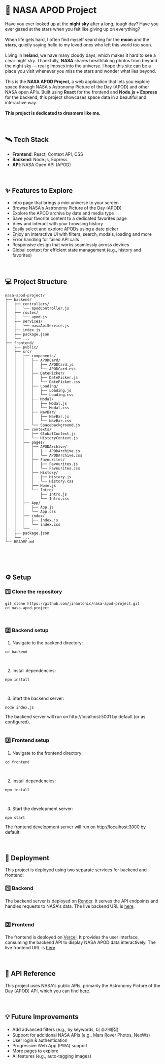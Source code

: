 # 🚀 NASA APOD Project
Have you ever looked up at the **night sky** after a long, tough day? Have you ever gazed at the stars when you felt like giving up on everything?
<br /><br />
When life gets hard, I often find myself searching for the **moon** and the **stars**, quietly saying hello to my loved ones who left this world too soon. 
<br /><br />
Living in **Ireland**, we have many cloudy days, which makes it hard to see a clear night sky. Thankfully, **NASA** shares breathtaking photos from beyond the night sky — real glimpses into the universe. I hope this site can be a place you visit whenever you miss the stars and wonder what lies beyond.
<br /><br />
This is the **NASA APOD Project**, a web application that lets you explore space through NASA's Astronomy Picture of the Day (APOD) and other NASA open APIs. Built using **React** for the frontend and **Node.js + Express** for the backend, this project showcases space data in a beautiful and interactive way.
<br /><br />
**This project is dedicated to dreamers like me.**
<br /><br /><br />


## 🛰️ Tech Stack
- **Frontend**: React, Context API, CSS
- **Backend**: Node.js, Express
- **API**: NASA Open API (APOD)
<br /><br /><br />


## ✨ Features to Explore
- Intro page that brings a mini universe to your screen
- Browse NASA's Astronomy Picture of the Day (APOD)
- Explore the APOD archive by date and media type
- Save your favorite content to a dedicated favorites page
- View and interact with your browsing history
- Easily select and explore APODs using a date picker
- Enjoy an interactive UI with filters, search, modals, loading and more
- Error handling for failed API calls
- Responsive design that works seamlessly across devices
- Global context for efficient state management (e.g., history and favorites)
<br /><br /><br />


## 💻 Project Structure
```plaintext
nasa-apod-project/
├── backend/
│   ├── controllers/
│   │   └── apodController.js
│   ├── routes/
│   │   └── apod.js
│   ├── services/
│   │   └── nasaApiService.js
│   ├── index.js
│   ├── package.json
│   └── ...
├── frontend/
│   ├── public/
│   ├── src/
│   │   ├── components/
│   │   │   ├── APODCard/
│   │   │   │   ├── APODCard.js
│   │   │   │   └── APODCard.css
│   │   │   ├── DatePicker/
│   │   │   │   ├── DatePicker.js
│   │   │   │   └── DatePicker.css
│   │   │   ├── Loading/
│   │   │   │   ├── Loading.js
│   │   │   │   └── Loading.css
│   │   │   ├── Modal/
│   │   │   │   ├── Modal.js
│   │   │   │   └── Modal.css
│   │   │   ├── NavBar/
│   │   │   │   ├── NavBar.js
│   │   │   │   └── NavBar.css
│   │   │   └── Spacebackground.js
│   │   ├── contexts/
│   │   │   ├── GlobalContext.js
│   │   │   └── HistoryContext.js
│   │   ├── pages/
│   │   │   ├── APODArchive/
│   │   │   │   ├── APODArchive.js
│   │   │   │   └── APODArchive.css
│   │   │   ├── Favourites/
│   │   │   │   ├── Favourites.js
│   │   │   │   └── Favourites.css
│   │   │   ├── History/
│   │   │   │   ├── History.js
│   │   │   │   └── History.css
│   │   │   ├── Home.js
│   │   │   └── Intro/
│   │   │       ├── Intro.js
│   │   │       └── Intro.css
│   │   ├── App/
│   │   │   ├── App.js
│   │   │   └── App.css
│   │   ├── index/
│   │   │   ├── index.js
│   │   │   └── index.css
│   │   └── ...
│   ├── package.json
│   └── ...
└── README.md
```
<br /><br /><br />


## ⚙️ Setup
### 1️⃣ Clone the repository
```
git clone https://github.com/jinantonic/nasa-apod-project.git
cd nasa-apod-project
```
<br />

### 2️⃣ Backend setup
1. Navigate to the backend directory:
```
cd backend
```
<br />

2. Install dependencies:
```
npm install
```
<br />

3. Start the backend server:
```
node index.js
```

The backend server will run on http://localhost:5001 by default (or as configured).
<br /><br />

### 3️⃣ Frontend setup
1. Navigate to the frontend directory:
```
cd frontend
```
<br />

2. Install dependencies:
```
npm install
```
<br />

3. Start the development server:
```
npm start
```

The frontend development server will run on http://localhost:3000 by default.
<br /><br /><br />


## 🚀 Deployment
This project is deployed using two separate services for backend and frontend:
### 1️⃣ Backend
The backend server is deployed on [Render](https://render.com/).
It serves the API endpoints and handles requests to NASA's data.
The live backend URL is [here](https://nasa-apod-project.onrender.com).
<br /><br />

### 2️⃣ Frontend
The frontend is deployed on [Vercel](https://vercel.com/).
It provides the user interface, consuming the backend API to display NASA APOD data interactively.
The live frontend URL is [here](https://nasa-apod-project-bybuytjtx-jina-parks-projects.vercel.app/).
<br /><br /><br />


## 🌌 API Reference
This project uses NASA's public APIs, primarily the Astronomy Picture of the Day (APOD) API, which you can find [here](https://api.nasa.gov/).
<br /><br /><br />


## 💡 Future Improvements
- Add advanced filters (e.g., by keywords, 더 추가해줘)
- Support for additional NASA APIs (e.g., Mars Rover Photos, NeoWs)
- User login & authentication
- Progressive Web App (PWA) support
- More pages to explore
- AI features (e.g., auto-tagging images)




